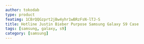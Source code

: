 ```yaml
---
author: tokodab
type: product
featimg: 1CBrQQGzprt2jBw4yhr1wBRzFsN-lTJ-S
title: Hotline Justin Bieber Purpose Samsung Galaxy S9 Case
tags: [samsung, galaxy, s9]
category: [samsung]
---
```

